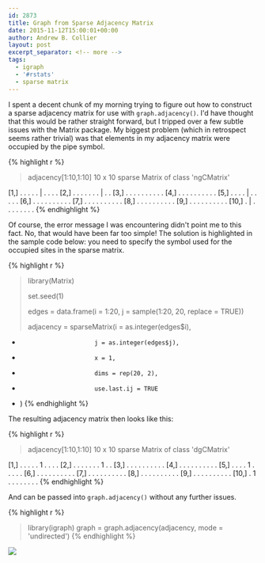 ```yaml
---
id: 2873
title: Graph from Sparse Adjacency Matrix
date: 2015-11-12T15:00:01+00:00
author: Andrew B. Collier
layout: post
excerpt_separator: <!-- more -->
tags:
  - igraph
  - '#rstats'
  - sparse matrix
---
```

I spent a decent chunk of my morning trying to figure out how to construct a sparse adjacency matrix for use with `graph.adjacency()`. I'd have thought that this would be rather straight forward, but I tripped over a few subtle issues with the Matrix package. My biggest problem (which in retrospect seems rather trivial) was that elements in my adjacency matrix were occupied by the pipe symbol.

<!-- more -->

{% highlight r %}
> adjacency[1:10,1:10]
10 x 10 sparse Matrix of class 'ngCMatrix'
                         
 [1,] . . . . . | . . . .
 [2,] . . . . . . . | . .
 [3,] . . . . . . . . . .
 [4,] . . . . . . . . . .
 [5,] . . . . | . . . . .
 [6,] . . . . . . . . . .
 [7,] . . . . . . . . . .
 [8,] . . . . . . . . . .
 [9,] . . . . . . . . . .
[10,] . | . . . . . . . .
{% endhighlight %}

Of course, the error message I was encountering didn't point me to this fact. No, that would have been far too simple! The solution is highlighted in the sample code below: you need to specify the symbol used for the occupied sites in the sparse matrix.

{% highlight r %}
> library(Matrix)
> 
> set.seed(1)
> 
> edges = data.frame(i = 1:20, j = sample(1:20, 20, replace = TRUE))
> 
> adjacency = sparseMatrix(i = as.integer(edges$i),
+                          j = as.integer(edges$j),
+                          x = 1,
+                          dims = rep(20, 2),
+                          use.last.ij = TRUE
+ )
{% endhighlight %}

The resulting adjacency matrix then looks like this:

{% highlight r %}
> adjacency[1:10,1:10]
10 x 10 sparse Matrix of class 'dgCMatrix'
                         
 [1,] . . . . . 1 . . . .
 [2,] . . . . . . . 1 . .
 [3,] . . . . . . . . . .
 [4,] . . . . . . . . . .
 [5,] . . . . 1 . . . . .
 [6,] . . . . . . . . . .
 [7,] . . . . . . . . . .
 [8,] . . . . . . . . . .
 [9,] . . . . . . . . . .
[10,] . 1 . . . . . . . .
{% endhighlight %}

And can be passed into `graph.adjacency()` without any further issues.

{% highlight r %}
> library(igraph)
> graph = graph.adjacency(adjacency, mode = 'undirected')
{% endhighlight %}

<img src="{{ site.baseurl }}/static/img/2015/11/simple-graph.png">